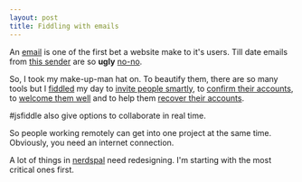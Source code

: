 ```yaml
---
layout: post
title: Fiddling with emails
---
```


An [email](http://www.smashingmagazine.com/2011/07/email-is-still-important-and-here-is-why/) is one of the first bet a website make to it's users. Till date emails from [this sender](https://nerdspal.com) are so **ugly**  [no-no](https://www.quora.com/Why-do-people-hate-email-so-passionately).

So, I took my make-up-man hat on. To beautify them, there are so many tools but I [fiddled](http://jsfiddle.net/user/xameeramir) my day to [invite people smartly](https://jsfiddle.net/xameeramir/oa8mu7se/embedded/result/), to [confirm their accounts](https://jsfiddle.net/xameeramir/tfud90y3/embedded/result/), to [welcome them well](https://jsfiddle.net/xameeramir/25vecec4/embedded/result/) and to help them [recover their accounts](https://jsfiddle.net/xameeramir/usovyb9q/embedded/result/).

#jsfiddle also give options to collaborate in real time.

So people working remotely can get into one project at the same time. Obviously, you need an internet connection.

A lot of things in [nerdspal](https://nerdspal.com) need redesigning. I'm starting with the most critical ones first.
